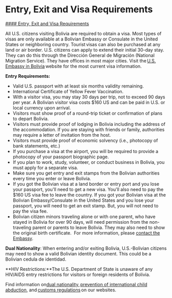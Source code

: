 # Entry, Exit and Visa Requirements

[#### Entry, Exit and Visa Requirements](javascript:void(0); "Entry, Exit and Visa Requirements")

All U.S. citizens visiting Bolivia are required to obtain a visa. Most types of visas are only available at a Bolivian Embassy or Consulate in the United States or neighboring country. Tourist visas can also be purchased at any land or air border. U.S. citizens can apply to extend their initial 30-day stay. They can do this through the Dirección General de Migración (National Migration Service). They have offices in most major cities. Visit the [U.S. Embassy in Bolivia](https://bo.usembassy.gov/) website for the most current visa information.

**Entry Requirements:**

* Valid U.S. passport with at least six months validity remaining.
* International Certificate of Yellow Fever Vaccination.
* With a visitor visa, you may stay 30 days per trip, not to exceed 90 days per year. A Bolivian visitor visa costs $160 US and can be paid in U.S. or local currency upon arrival.
* Visitors must show proof of a round-trip ticket or confirmation of plans to depart Bolivia.
* Visitors must provide proof of lodging in Bolivia including the address of the accommodation. If you are staying with friends or family, authorities may require a letter of invitation from the host.
* Visitors must provide proof of economic solvency (i.e., photocopy of bank statements, etc.)
* If you purchase a visa at the airport, you will be required to provide a photocopy of your passport biographic page.
* If you plan to work, study, volunteer, or conduct business in Bolivia, you must apply for a separate visa.
* Make sure you get entry and exit stamps from the Bolivian authorities every time you enter or leave Bolivia.
* If you got the Bolivian visa at a land border or entry port and you lose your passport, you'll need to get a new visa. You'll also need to pay the $160 US visa fee to leave the country. If you got your Bolivian visa at the Bolivian Embassy/Consulate in the United States and you lose your passport, you will need to get an exit stamp. But, you will not need to pay the visa fee.
* Bolivian citizen minors traveling alone or with one parent, who have stayed in Bolivia for over 90 days, will need permission from the non-traveling parent or parents to leave Bolivia. They may also need to show the original birth certificate.  For more information, please [contact the Embassy](https://bo.usembassy.gov/).

**Dual Nationality**: When entering and/or exiting Bolivia, U.S.-Bolivian citizens may need to show a valid Bolivian identity document. This could be a Bolivian cedula de identidad.

**HIV Restrictions:**The U.S. Department of State is unaware of any HIV/AIDS entry restrictions for visitors or foreign residents of Bolivia.

Find information on[dual nationality,](https://travel.state.gov/content/travel/en/international-travel/before-you-go/travelers-with-special-considerations/Dual-Nationality-Travelers.html) [prevention of international child abduction](https://travel.state.gov/content/travel/en/International-Parental-Child-Abduction.html), and [customs regulations](https://travel.state.gov/content/travel/en/international-travel/before-you-go/customs-and-import.html) on our websites.